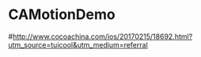 # CAMotionDemo
#http://www.cocoachina.com/ios/20170215/18692.html?utm_source=tuicool&utm_medium=referral
